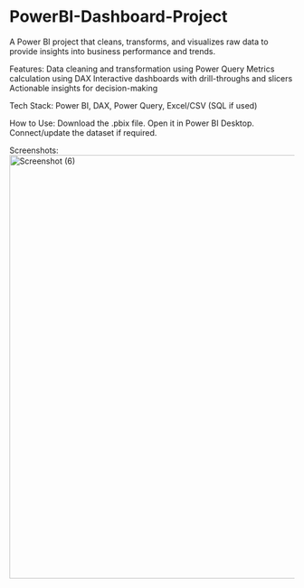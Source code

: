 # PowerBI-Dashboard-Project
A Power BI project that cleans, transforms, and visualizes raw data to provide insights into business performance and trends.

Features:
Data cleaning and transformation using Power Query
Metrics calculation using DAX
Interactive dashboards with drill-throughs and slicers
Actionable insights for decision-making

Tech Stack: Power BI, DAX, Power Query, Excel/CSV (SQL if used)

How to Use:
Download the .pbix file.
Open it in Power BI Desktop.
Connect/update the dataset if required.

Screenshots:
<img width="1319" height="749" alt="Screenshot (6)" src="https://github.com/user-attachments/assets/5a82b286-e1f7-445f-b001-3391e46d7c69" />
